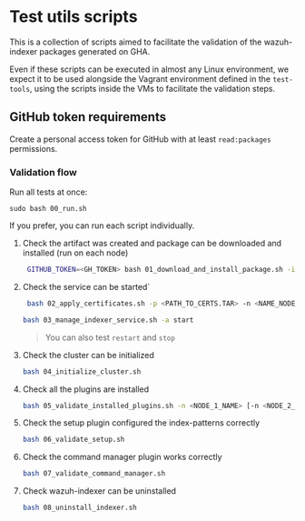 # Test utils scripts

This is a collection of scripts aimed to facilitate the validation of the wazuh-indexer packages generated on GHA.

Even if these scripts can be executed in almost any Linux environment, we expect it to be used alongside the
Vagrant environment defined in the `test-tools`, using the scripts inside the VMs to facilitate the validation steps.

## GitHub token requirements

Create a personal access token for GitHub with at least `read:packages` permissions.

### Validation flow

Run all tests at once:

```console
sudo bash 00_run.sh
```

If you prefer, you can run each script individually.

1. Check the artifact was created and package can be downloaded and installed (run on each node)
   ```bash
    GITHUB_TOKEN=<GH_TOKEN> bash 01_download_and_install_package.sh -id <RUN_ID> -n <PACKAGE_NAME>
    ```
2. Check the service can be started`
   ```bash
    bash 02_apply_certificates.sh -p <PATH_TO_CERTS.TAR> -n <NAME_NODE_1> -nip <IP_NODE_1> [-s <NAME_NODE_2> -sip <IP_NODE_2>]
    ```
    ```bash
    bash 03_manage_indexer_service.sh -a start
    ```
    > You can also test `restart` and `stop`
3. Check the cluster can be initialized
    ```bash
    bash 04_initialize_cluster.sh 
    ```
4. Check all the plugins are installed
    ```bash
    bash 05_validate_installed_plugins.sh -n <NODE_1_NAME> [-n <NODE_2_NAME>]
    ```
5. Check the setup plugin configured the index-patterns correctly
    ```bash
    bash 06_validate_setup.sh
    ```
6. Check the command manager plugin works correctly
    ```bash
    bash 07_validate_command_manager.sh
    ```
7. Check wazuh-indexer can be uninstalled
    ```bash
    bash 08_uninstall_indexer.sh
    ```

